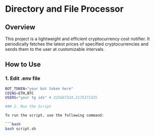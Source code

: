 # Directory and File Processor

## Overview

This project is a lightweight and efficient cryptocurrency cost notifier. It periodically fetches the latest prices of specified cryptocurrencies and sends them to the user at customizable intervals.

## How to Use

### 1. Edit .env file

```bash
BOT_TOKEN="your bot token here"
COINS=ETH,BTC
USERS="your tg ids" # 325667324,2175371325

### 2. Run the Script

To run the script, use the following command:

```bash
bash script.sh